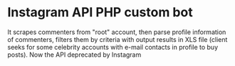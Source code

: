 # Instagram API PHP custom bot
It scrapes commenters from "root" account, then parse profile information of commenters, filters them by criteria with output results in XLS file (client seeks for some celebrity accounts with e-mail contacts in profile to buy posts). Now the API deprecated by Instagram
